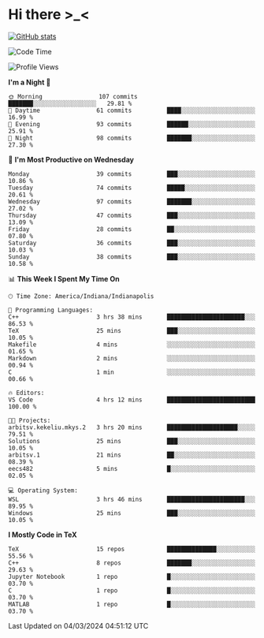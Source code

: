 # Hi there \>_<

[![GitHub stats](https://github-readme-stats.vercel.app/api?username=ARessegetesStery&show_icons=true&theme=transparent)](https://github.com/anuraghazra/github-readme-stats)

<!--START_SECTION:waka-->
![Code Time](http://img.shields.io/badge/Code%20Time-734%20hrs%2014%20mins-blue)

![Profile Views](http://img.shields.io/badge/Profile%20Views-0-blue)

**I'm a Night 🦉** 

```text
🌞 Morning                107 commits         ███████░░░░░░░░░░░░░░░░░░   29.81 % 
🌆 Daytime                61 commits          ████░░░░░░░░░░░░░░░░░░░░░   16.99 % 
🌃 Evening                93 commits          ██████░░░░░░░░░░░░░░░░░░░   25.91 % 
🌙 Night                  98 commits          ███████░░░░░░░░░░░░░░░░░░   27.30 % 
```
📅 **I'm Most Productive on Wednesday** 

```text
Monday                   39 commits          ███░░░░░░░░░░░░░░░░░░░░░░   10.86 % 
Tuesday                  74 commits          █████░░░░░░░░░░░░░░░░░░░░   20.61 % 
Wednesday                97 commits          ███████░░░░░░░░░░░░░░░░░░   27.02 % 
Thursday                 47 commits          ███░░░░░░░░░░░░░░░░░░░░░░   13.09 % 
Friday                   28 commits          ██░░░░░░░░░░░░░░░░░░░░░░░   07.80 % 
Saturday                 36 commits          ███░░░░░░░░░░░░░░░░░░░░░░   10.03 % 
Sunday                   38 commits          ███░░░░░░░░░░░░░░░░░░░░░░   10.58 % 
```


📊 **This Week I Spent My Time On** 

```text
🕑︎ Time Zone: America/Indiana/Indianapolis

💬 Programming Languages: 
C++                      3 hrs 38 mins       ██████████████████████░░░   86.53 % 
TeX                      25 mins             ███░░░░░░░░░░░░░░░░░░░░░░   10.05 % 
Makefile                 4 mins              ░░░░░░░░░░░░░░░░░░░░░░░░░   01.65 % 
Markdown                 2 mins              ░░░░░░░░░░░░░░░░░░░░░░░░░   00.94 % 
C                        1 min               ░░░░░░░░░░░░░░░░░░░░░░░░░   00.66 % 

🔥 Editors: 
VS Code                  4 hrs 12 mins       █████████████████████████   100.00 % 

🐱‍💻 Projects: 
arbitsv.kekeliu.mkys.2   3 hrs 20 mins       ████████████████████░░░░░   79.51 % 
Solutions                25 mins             ███░░░░░░░░░░░░░░░░░░░░░░   10.05 % 
arbitsv.1                21 mins             ██░░░░░░░░░░░░░░░░░░░░░░░   08.39 % 
eecs482                  5 mins              █░░░░░░░░░░░░░░░░░░░░░░░░   02.05 % 

💻 Operating System: 
WSL                      3 hrs 46 mins       ██████████████████████░░░   89.95 % 
Windows                  25 mins             ███░░░░░░░░░░░░░░░░░░░░░░   10.05 % 
```

**I Mostly Code in TeX** 

```text
TeX                      15 repos            ██████████████░░░░░░░░░░░   55.56 % 
C++                      8 repos             ███████░░░░░░░░░░░░░░░░░░   29.63 % 
Jupyter Notebook         1 repo              █░░░░░░░░░░░░░░░░░░░░░░░░   03.70 % 
C                        1 repo              █░░░░░░░░░░░░░░░░░░░░░░░░   03.70 % 
MATLAB                   1 repo              █░░░░░░░░░░░░░░░░░░░░░░░░   03.70 % 
```




 Last Updated on 04/03/2024 04:51:12 UTC
<!--END_SECTION:waka-->
